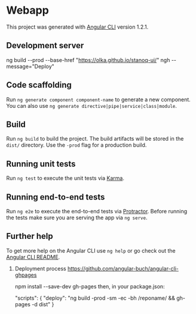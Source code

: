 # Webapp

This project was generated with [Angular CLI](https://github.com/angular/angular-cli) version 1.2.1.

## Development server

ng build --prod --base-href "https://olka.github.io/stanoq-ui/"
ngh --message="Deploy"

## Code scaffolding

Run `ng generate component component-name` to generate a new component. You can also use `ng generate directive|pipe|service|class|module`.

## Build

Run `ng build` to build the project. The build artifacts will be stored in the `dist/` directory. Use the `-prod` flag for a production build.

## Running unit tests

Run `ng test` to execute the unit tests via [Karma](https://karma-runner.github.io).

## Running end-to-end tests

Run `ng e2e` to execute the end-to-end tests via [Protractor](http://www.protractortest.org/).
Before running the tests make sure you are serving the app via `ng serve`.

## Further help

To get more help on the Angular CLI use `ng help` or go check out the [Angular CLI README](https://github.com/angular/angular-cli/blob/master/README.md).


1) Deployment process https://github.com/angular-buch/angular-cli-ghpages

    npm install --save-dev gh-pages
    then, in your package.json:

    "scripts": {
        "deploy": "ng build -prod -sm -ec -bh /reponame/ && gh-pages -d dist"
    }

